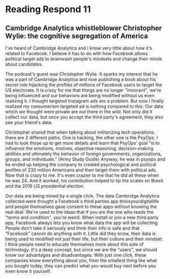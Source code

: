 # Reading Respond 11
## Cambridge Analytica whistleblower Christopher Wylie: the cognitive segregation of America

I've heard of Cambridge Analytica and I know very little about how it's related to Facebook. I believe it has to do with how Facebook allows political target ads to brainwash people's mindsets and change their minds about candidates. 

The podcast's guest was Christopher Wylie. It sparks my interest that he was a part of Cambridge Analytica and now publishing a book about his secret role hijacking the profiles of millions of Facebook users to target the US electorate. It is crazy for me that things are no longer "innocent", we're being influenced and our behaviors are being modified without us even realizing it. I thought targeted Instagram ads are a problem. But now I finally realized my consumerism targeted ad is nothing compared to this. Our data which we thought were private are out there in the wild. Not only did it collect our data, but once you accept the third party's agreement, they also see your friend's data. 

Christopher shared that when talking about militarizing tech operations, there are 2 different paths. One is hacking, the other one is the PsyOps. I had to look those up to get more details and learn that PsyOps' goal "is to influence the emotions, motives, objective reasoning, decision-making abilities and ultimately the behavior of foreign governments, organizations, groups, and individuals." (Army Study Guide) Anyway, he was in psyops and he ended up helping the company to created psychological and political profiles of 230 million Americans and then target them with political ads. Now that is crazy to me. It's even crazier to me that he did all these when he was 24. And it worked, his contribution helped to tip the scales on Brexit and the 2016 US presidential election.

Our data are being mined by a single click. The data Cambridge Analytica collected were thought a Facebook's third parties app thisisyourdigitallife and people themselves gave consent to these apps without knowing the real deal. We're used to the ideas that if you are the one who reads the "terms and condition", you're weird. When install or join a new third party app, Facebook always lets you know what data the app will be collecting. People don't take it seriously and think their info is safe and that "Facebook" cannot do anything with it. Little did they know, their data is being used to modified not just their life, but their culture and their mindset. I think people need to educate themselves more about this side of technology. It's a deep concept, but since we are the "users", we should know our advantages and disadvantages. With just one click, these companies know everything about you, from the smallest thing like what you bought today, they can predict what you would buy next before you even know it yourself. 


